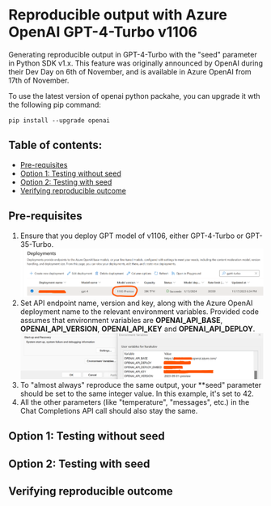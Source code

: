 # Reproducible output with Azure OpenAI GPT-4-Turbo v1106
Generating reproducible output in GPT-4-Turbo with the "seed" parameter in Python SDK v1.x. This feature was originally announced by OpenAI during their Dev Day on 6th of November, and is available in Azure OpenAI from 17th of November.

To use the latest version of openai python packahe, you can upgrade it wth the following pip command:
```
pip install --upgrade openai
```

## Table of contents:
- [Pre-requisites]()
- [Option 1: Testing without seed]()
- [Option 2: Testing with seed]()
- [Verifying reproducible outcome]()

## Pre-requisites
1. Ensure that you deploy GPT model of v1106, either GPT-4-Turbo or GPT-35-Turbo.
![screenshot_0_deployment](images/seed_pr_1_deployment.png)
2. Set API endpoint name, version and key, along with the Azure OpenAI deployment name to the relevant environment variables. Provided code assumes that environment variables are **OPENAI_API_BASE**, **OPENAI_API_VERSION**, **OPENAI_API_KEY** and **OPENAI_API_DEPLOY**.
![screenshot_0_deployment](images/seed_pr_1_environment.png)
3. To "almost always" reproduce the same output, your **seed" parameter should be set to the same integer value. In this example, it's set to 42.
4. All the other parameters (like "temperature", "messages", etc.) in the Chat Completions API call should also stay the same.

## Option 1: Testing without seed

## Option 2: Testing with seed

## Verifying reproducible outcome
